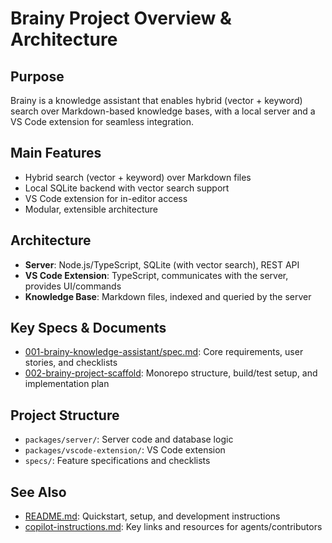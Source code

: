 # Brainy Project Overview & Architecture

## Purpose
Brainy is a knowledge assistant that enables hybrid (vector + keyword) search over Markdown-based knowledge bases, with a local server and a VS Code extension for seamless integration.

## Main Features
- Hybrid search (vector + keyword) over Markdown files
- Local SQLite backend with vector search support
- VS Code extension for in-editor access
- Modular, extensible architecture

## Architecture
- **Server**: Node.js/TypeScript, SQLite (with vector search), REST API
- **VS Code Extension**: TypeScript, communicates with the server, provides UI/commands
- **Knowledge Base**: Markdown files, indexed and queried by the server

## Key Specs & Documents
- [001-brainy-knowledge-assistant/spec.md](specs/001-brainy-knowledge-assistant/spec.md): Core requirements, user stories, and checklists
- [002-brainy-project-scaffold](specs/002-brainy-project-scaffold/): Monorepo structure, build/test setup, and implementation plan

## Project Structure
- `packages/server/`: Server code and database logic
- `packages/vscode-extension/`: VS Code extension
- `specs/`: Feature specifications and checklists

## See Also
- [README.md](README.md): Quickstart, setup, and development instructions
- [copilot-instructions.md](.github/copilot-instructions.md): Key links and resources for agents/contributors
